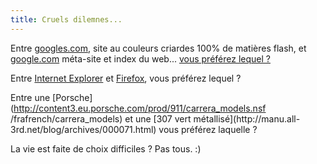 ```yaml
---
title: Cruels dilemnes...
---
```


Entre [googles.com](http://www.googles.com), site au couleurs criardes 100% de
matières flash, et [google.com](http://www.google.com) méta-site et index du
web... [vous préférez lequel ?](http://fr.news.yahoo.com/040708/85/3yhl8.html)

Entre [Internet Explorer](http://www.essentielpc.com/s/breve346.html) et
[Firefox](http://www.mozilla.org/products/firefox/), vous préférez lequel ?

Entre une [Porsche](http://content3.eu.porsche.com/prod/911/carrera_models.nsf
/frafrench/carrera_models) et une [307 vert métallisé](http://manu.all-
3rd.net/blog/archives/000071.html) vous préférez laquelle ?

La vie est faite de choix difficiles ? Pas tous. :)

